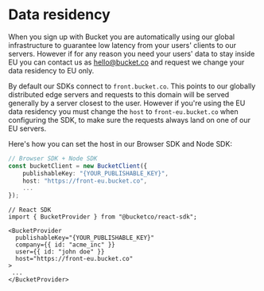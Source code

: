 # Data residency

When you sign up with Bucket you are automatically using our global infrastructure to guarantee low latency from your users' clients to our servers. However if for any reason you need your users' data to stay inside EU you can contact us as hello@bucket.co and request we change your data residency to EU only.

By default our SDKs connect to `front.bucket.co`. This points to our globally distributed edge servers and requests to this domain will be served generally by a server closest to the user. However if you're using the EU data residency you must change the `host` to `front-eu.bucket.co` when configuring the SDK, to make sure the requests always land on one of our EU servers.

Here's how you can set the host in our Browser SDK and Node SDK:
```ts
// Browser SDK + Node SDK
const bucketClient = new BucketClient({
    publishableKey: "{YOUR_PUBLISHABLE_KEY}",
    host: "https://front-eu.bucket.co",
    ...
});
```

```tsx
// React SDK
import { BucketProvider } from "@bucketco/react-sdk";

<BucketProvider
  publishableKey="{YOUR_PUBLISHABLE_KEY}"
  company={{ id: "acme_inc" }}
  user={{ id: "john doe" }}
  host="https://front-eu.bucket.co"
>
 ...
</BucketProvider>
```
